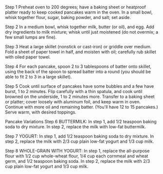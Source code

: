 Step 1
Preheat oven to 200 degrees; have a baking sheet or heatproof platter ready to keep cooked pancakes warm in the oven. In a small bowl, whisk together flour, sugar, baking powder, and salt; set aside.

Step 2
In a medium bowl, whisk together milk, butter (or oil), and egg. Add dry ingredients to milk mixture; whisk until just moistened (do not overmix; a few small lumps are fine).

Step 3
Heat a large skillet (nonstick or cast-iron) or griddle over medium. Fold a sheet of paper towel in half, and moisten with oil; carefully rub skillet with oiled paper towel.

Step 4
For each pancake, spoon 2 to 3 tablespoons of batter onto skillet, using the back of the spoon to spread batter into a round (you should be able to fit 2 to 3 in a large skillet).

Step 5
Cook until surface of pancakes have some bubbles and a few have burst, 1 to 2 minutes. Flip carefully with a thin spatula, and cook until browned on the underside, 1 to 2 minutes more. Transfer to a baking sheet or platter; cover loosely with aluminum foil, and keep warm in oven. Continue with more oil and remaining batter. (You'll have 12 to 15 pancakes.) Serve warm, with desired toppings.

Pancake Variations
Step 6
BUTTERMILK: In step 1, add 1/2 teaspoon baking soda to dry mixture. In step 2, replace the milk with low-fat buttermilk.

Step 7
YOGURT: In step 1, add 1/2 teaspoon baking soda to dry mixture. In step 2, replace the milk with 2/3 cup plain low-fat yogurt and 1/3 cup milk.

Step 8
WHOLE-GRAIN WITH YOGURT: In step 1, replace the all-purpose flour with 1/2 cup whole-wheat flour, 1/4 cup each cornmeal and wheat germ, and 1/2 teaspoon baking soda. In step 2, replace the milk with 2/3 cup plain low-fat yogurt and 1/3 cup milk.